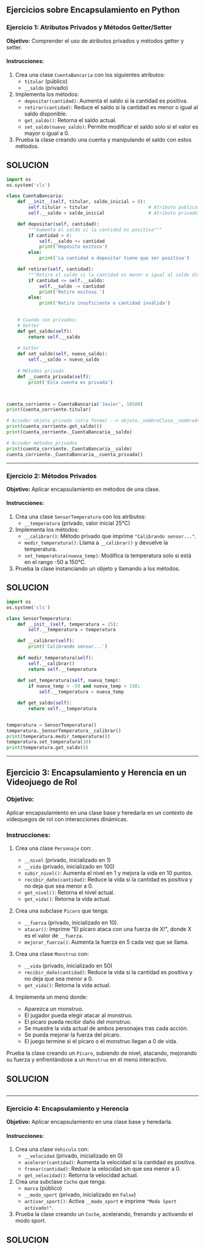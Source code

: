 ## Ejercicios sobre Encapsulamiento en Python

### **Ejercicio 1: Atributos Privados y Métodos Getter/Setter**
**Objetivo:** Comprender el uso de atributos privados y métodos getter y setter.

#### **Instrucciones:**  
1. Crea una clase `CuentaBancaria` con los siguientes atributos:
   - `titular` (público)
   - `__saldo` (privado)
2. Implementa los métodos:
   - `depositar(cantidad)`: Aumenta el saldo si la cantidad es positiva.
   - `retirar(cantidad)`: Reduce el saldo si la cantidad es menor o igual al saldo disponible.
   - `get_saldo()`: Retorna el saldo actual.
   - `set_saldo(nuevo_saldo)`: Permite modificar el saldo solo si el valor es mayor o igual a 0.
3. Prueba la clase creando una cuenta y manipulando el saldo con estos métodos.

## SOLUCION 
``` python
import os
os.system('cls')

class CuentaBancaria:
    def __init__(self, titular, saldo_inicial = 0):
        self.titular = titular                      # Atributo publico
        self.__saldo = saldo_inicial                # Atributo privado

    def depositar(self, cantidad):
        """Aumenta el saldo si la cantidad es positiva"""
        if cantidad > 0:
            self.__saldo += cantidad
            print('Depósito exitoso')
        else:
            print('La cantidad a depositar tiene que ser positiva')

    def retirar(self, cantidad):
        """Retira el saldo si la cantidad es menor o igual al saldo disponible"""
        if cantidad <= self.__saldo:
            self.__saldo -= cantidad
            print('Retiro exitoso.')
        else:
            print('Retiro insuficiente o cantidad inválida')
    

    # Cuando son privados:
    # Getter
    def get_saldo(self):
        return self.__saldo
    
    # Setter
    def set_saldo(self, nuevo_saldo):
        self.__saldo = nuevo_saldo
    
    # Métodos privado
    def __cuenta_privada(self):
        print('Esta cuenta es privada')



cuenta_corriente = CuentaBancaria('Javier', 18500)
print(cuenta_corriente.titular)

# Acceder objeto privado (otra forma) --> objeto._nombreClase__nombreAtributo
print(cuenta_corriente.get_saldo())
print(cuenta_corriente._CuentaBancaria__saldo)

# Acceder métodos_privados
print(cuenta_corriente._CuentaBancaria__saldo)
cuenta_corriente._CuentaBancaria__cuenta_privada()
```
---

### **Ejercicio 2: Métodos Privados**
**Objetivo:** Aplicar encapsulamiento en métodos de una clase.

#### **Instrucciones:**  
1. Crea una clase `SensorTemperatura` con los atributos:
   - `__temperatura` (privado, valor inicial 25°C)
2. Implementa los métodos:
   - `__calibrar()`: Método privado que imprime `"Calibrando sensor..."`.
   - `medir_temperatura()`: Llama a `__calibrar()` y devuelve la temperatura.
   - `set_temperatura(nueva_temp)`: Modifica la temperatura solo si está en el rango -50 a 150°C.
3. Prueba la clase instanciando un objeto y llamando a los métodos.

## SOLUCION 
``` python
import os
os.system('cls')

class SensorTemperatura:
    def __init__(self, temperatura = 25):
        self.__temperatura = temperatura

    def __calibrar(self):
        print('Calibrando sensor...')
    
    def medir_temperatura(self):
        self.__calibrar()
        return self.__temperatura
    
    def set_temperatura(self, nueva_temp):
        if nueva_temp > -50 and nueva_temp < 150:
            self.__temperatura = nueva_temp

    def get_saldo(self):
        return self.__temperatura


temperatura = SensorTemperatura()
temperatura._SensorTemperatura__calibrar()
print(temperatura.medir_temperatura())
temperatura.set_temperatura(10)
print(temperatura.get_saldo())
```
---

## Ejercicio 3: Encapsulamiento y Herencia en un Videojuego de Rol

### **Objetivo:**
Aplicar encapsulamiento en una clase base y heredarla en un contexto de videojuegos de rol con interacciones dinámicas.

### **Instrucciones:**

1. Crea una clase `Personaje` con:
   - `__nivel` (privado, inicializado en 1)
   - `__vida` (privado, inicializado en 100)
   - `subir_nivel()`: Aumenta el nivel en 1 y mejora la vida en 10 puntos.
   - `recibir_daño(cantidad)`: Reduce la vida si la cantidad es positiva y no deja que sea menor a 0.
   - `get_nivel()`: Retorna el nivel actual.
   - `get_vida()`: Retorna la vida actual.

2. Crea una subclase `Picaro` que tenga:
   - `__fuerza` (privado, inicializado en 10).
   - `atacar()`: Imprime "El pícaro ataca con una fuerza de X!", donde X es el valor de `__fuerza`.
   - `mejorar_fuerza()`: Aumenta la fuerza en 5 cada vez que se llama.

3. Crea una clase `Monstruo` con:
   - `__vida` (privado, inicializado en 50)
   - `recibir_daño(cantidad)`: Reduce la vida si la cantidad es positiva y no deja que sea menor a 0.
   - `get_vida()`: Retorna la vida actual.

4. Implementa un menú donde:
   - Aparezca un monstruo.
   - El jugador pueda elegir atacar al monstruo.
   - El pícaro pueda recibir daño del monstruo.
   - Se muestre la vida actual de ambos personajes tras cada acción.
   - Se pueda mejorar la fuerza del pícaro.
   - El juego termine si el pícaro o el monstruo llegan a 0 de vida.

Prueba la clase creando un `Pícaro`, subiendo de nivel, atacando, mejorando su fuerza y enfrentándose a un `Monstruo` en el menú interactivo.

## SOLUCION 
``` python

```
---

### **Ejercicio 4: Encapsulamiento y Herencia**
**Objetivo:** Aplicar encapsulamiento en una clase base y heredarla.

#### **Instrucciones:**  
1. Crea una clase `Vehiculo` con:
   - `__velocidad` (privado, inicializado en 0)
   - `acelerar(cantidad)`: Aumenta la velocidad si la cantidad es positiva.
   - `frenar(cantidad)`: Reduce la velocidad sin que sea menor a 0.
   - `get_velocidad()`: Retorna la velocidad actual.
2. Crea una subclase `Coche` que tenga:
   - `marca` (público)
   - `__modo_sport` (privado, inicializado en `False`)
   - `activar_sport()`: Activa `__modo_sport` e imprime `"Modo Sport activado!"`.
3. Prueba la clase creando un `Coche`, acelerando, frenando y activando el modo sport.

## SOLUCION 
``` python

```